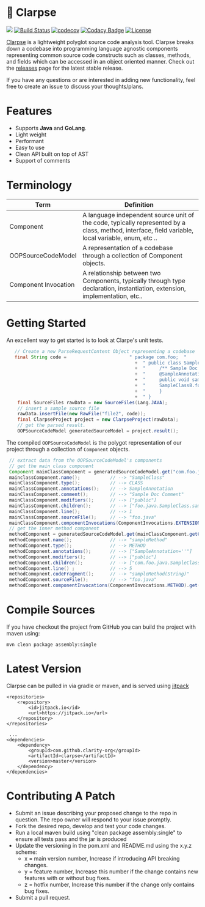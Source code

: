 # :rocket: Clarpse 

[![](https://jitpack.io/v/clarity-org/clarpse.svg)](https://jitpack.io/#clarity-org/clarpse)
[![Build Status](https://travis-ci.org/Zir0-93/clarpse.svg?branch=master)](https://travis-ci.org/Zir0-93/clarpse)
[![codecov](https://codecov.io/gh/Zir0-93/clarpse/branch/master/graph/badge.svg)](https://codecov.io/gh/Zir0-93/clarpse)
[![Codacy Badge](https://api.codacy.com/project/badge/Grade/9c74dfe9ee2f42d2a0e1ee85d0d83c60)](https://www.codacy.com/app/fadhelm/clarpse?utm_source=github.com&amp;utm_medium=referral&amp;utm_content=Zir0-93/clarpse&amp;utm_campaign=Badge_Grade)
[![License](https://img.shields.io/badge/License-Apache%202.0-blue.svg)](https://opensource.org/licenses/Apache-2.0)

[Clarpse](http://mfadhel.com/2016/clarpse/) is a lightweight polyglot source code analysis tool. Clarpse breaks down a codebase into programming language agnostic components representing common source code constructs such as classes, methods, and fields which can be accessed in an object oriented manner. Check out the [releases](https://github.com/Zir0-93/clarpse/releases) page for the latest stable release.

If you have any questions or are interested in adding new functionality, feel free to create an issue to discuss your thoughts/plans.

# Features

 - Supports **Java** and **GoLang**. 
 - Light weight
 - Performant
 - Easy to use
 - Clean API built on top of AST
 - Support of comments

# Terminology
| Term                 | Definition                                                                                                                                                                  |
|----------------------|-----------------------------------------------------------------------------------------------------------------------------------------------------------------------------|
| Component            | A language independent source unit of the code, typically represented by a class, method, interface, field variable, local variable, enum, etc ..                                                       |
|  OOPSourceCodeModel  |                                                  A representation of a codebase through a collection of Component objects.                                                  |
| Component Invocation | A relationship between two Components, typically through type declaration, instantiation, extension, implementation, etc.. |

# Getting Started
An excellent way to get started is to look at Clarpe's unit tests.
```java
   // Create a new ParseRequestContent Object representing a codebase
   final String code =                       " package com.foo;  "
                                               +  " public class SampleClass extends AbstractClass {                                                 "
                                               +  "     /** Sample Doc Comment */                                              "
                                               +  "     @SampleAnnotation                                                      "
                                               +  "     public void sampleMethod(String sampleMethodParam) throws AnException {"   
                                               +  "     SampleClassB.fooMethod();
                                               +  "     }                                                                      "
                                               +  " }                                                                          ";";
    final SourceFiles rawData = new SourceFiles(Lang.JAVA);
    // insert a sample source file
    rawData.insertFile(new RawFile("file2", code));
    final ClarpseProject project = new ClarpseProject(rawData);
    // get the parsed result.
    OOPSourceCodeModel generatedSourceModel = project.result();
   ```
   The compiled `OOPSourceCodeModel` is the polygot representation of our project through a collection of `Component` objects.
   ```java
    // extract data from the OOPSourceCodeModel's components
    // get the main class component
    Component mainClassComponent = generatedSourceCodeModel.get("com.foo.java.SampleClass");
    mainclassComponent.name();           // --> "SampleClass"
    mainClassComponent.type();           // --> CLASS
    mainClassComponent.annotations();    // --> SampleAnnotation
    mainClassComponent.comment();        // --> "Sample Doc Comment"
    mainClassComponent.modifiers();      // --> ["public"]
    mainClassComponent.children();       // --> ["foo.java.SampleClass.sampleMethod(java.lang.String)"]
    mainClassComponent.line();           // --> 1
    mainClassComponent.sourceFile();     // --> "foo.java"
    mainClassComponent.componentInvocations(ComponentInvocations.EXTENSION).get(0); // --> "com.foo.AbstractClass"
    // get the inner method component
    methodComponent = generatedSourceCodeModel.get(mainClassComponent.getChildren().get(0));
    methodComponent.name();              // --> "sampleMethod"
    methodComponent.type();              // --> METHOD
    methodComponent.annotations();       // --> ["SampleAnnotation=''"]
    methodComponent.modifiers();         // --> ["public"]
    methodComponent.children();          // --> ["com.foo.java.SampleClass.sampleMethod(String).sampleMethodParam"]
    methodComponent.line() ;             // --> 5
    methodComopnent.codeFragment();      // --> "sampleMethod(String)"
    methodComponent.sourceFile();        // --> "foo.java"
    methodComponent.componentInvocations(ComponentInvocations.METHOD).get(0); // --> "com.foo.SampleClassB.fooMethod()"
```

# Compile Sources
If you have checkout the project from GitHub you can build the project with maven using:

    mvn clean package assembly:single

# Latest Version 
Clarpse can be pulled in via gradle or maven, and is served using [jitpack](https://jitpack.io/)
```
<repositories>
	<repository>
		<id>jitpack.io</id>
		<url>https://jitpack.io</url>
	</repository>
</repositories>
 
 ...
<dependencies>	 
  	<dependency>
		<groupId>com.github.clarity-org</groupId>
		<artifactId>clarpse</artifactId>
		<version>master</version>
	</dependency>
</dependencies> 
 ```
 
# Contributing A Patch

   -  Submit an issue describing your proposed change to the repo in question.
    The repo owner will respond to your issue promptly.
   - Fork the desired repo, develop and test your code changes.
   - Run a local maven build using "clean package assembly:single" to ensure all tests pass and the jar is produced
   - Update the versioning in the pom.xml and README.md using the x.y.z scheme:
     - x = main version number, Increase if introducing API breaking changes.
     - y = feature number, Increase this number if the change contains new features with or without bug fixes.
     - z = hotfix number, Increase this number if the change only contains bug fixes.
   -  Submit a pull request.


